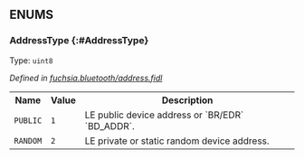 
## **ENUMS**

### AddressType {:#AddressType}
Type: <code>uint8</code>

*Defined in [fuchsia.bluetooth/address.fidl](https://fuchsia.googlesource.com/fuchsia/+/master/sdk/fidl/fuchsia.bluetooth/address.fidl#7)*



<table>
    <tr><th>Name</th><th>Value</th><th>Description</th></tr><tr>
            <td><code>PUBLIC</code></td>
            <td><code>1</code></td>
            <td> LE public device address or `BR/EDR` `BD_ADDR`.
</td>
        </tr><tr>
            <td><code>RANDOM</code></td>
            <td><code>2</code></td>
            <td> LE private or static random device address.
</td>
        </tr></table>
